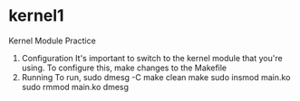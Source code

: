 # kernel1

Kernel Module Practice

1. Configuration
It's important to switch to the kernel module that you're using.
To configure this, make changes to the Makefile
2. Running
To run,
sudo dmesg -C
make clean
make
sudo insmod main.ko
sudo rmmod main.ko
dmesg
